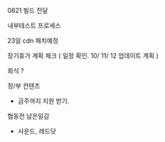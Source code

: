
0821 빌드 전달 

내부테스트 프로세스 

23일 cdn 패치예정

장기휴가 계획 체크 ( 일정 확인. 10/ 11/ 12 업데이트 계획 )



회식 ?



정/부 컨텐츠 
 - 금주까지 지원 받기.



협동전 남은일감
 - 사운드, 레드닷